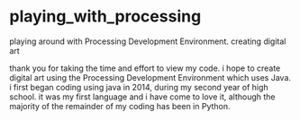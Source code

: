 # playing_with_processing
playing around with Processing Development Environment. creating digital art

thank you for taking the time and effort to view my code. i hope to create digital art using the Processing Development Environment which uses Java.
i first began coding using java in 2014, during my second year of high school.
it was my first language and i have come to love it, although the majority of the remainder of my coding has been in Python.
